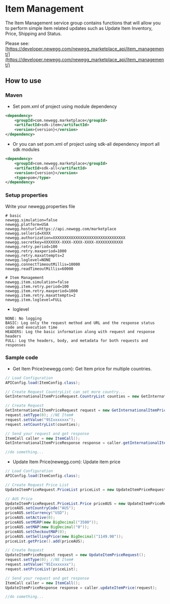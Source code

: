 # Item Management
The Item Management service group contains functions that will allow you to perform simple item related updates such as Update Item Inventory, Price, Shipping and Status.

Please see: [https://developer.newegg.com/newegg_marketplace_api/item_management/](https://developer.newegg.com/newegg_marketplace_api/item_management/)

## How to use
### Maven
- Set pom.xml of project using module dependency
```xml
<dependency>
    <groupId>com.newegg.marketplace</groupId>
    <artifactId>sdk-item</artifactId>
    <version>{version}</version>
</dependency>
```

- Or you can set pom.xml of project using sdk-all dependency import all sdk modules
```xml
<dependency>
    <groupId>com.newegg.marketplace</groupId>
    <artifactId>sdk-all</artifactId>
    <version>{version}</version>
    <type>pom</type>
</dependency>
```

### Setup properties
Write your newegg.properties file
```properties
# basic
newegg.simulation=false
newegg.platform=USA
newegg.hosturl=https://api.newegg.com/marketplace
newegg.sellerid=XXXX
newegg.authorization=XXXXXXXXXXXXXXXXXXXXXXXXXXXXXXXX
newegg.secretkey=XXXXXXX-XXXX-XXXX-XXXX-XXXXXXXXXXXX
newegg.retry.period=100
newegg.retry.maxperiod=1000
newegg.retry.maxattempts=2
newegg.loglevel=NONE
newegg.connectTimeoutMillis=10000
newegg.readTimeoutMillis=60000

# Item Management
newegg.item.simulation=false
newegg.item.retry.period=100
newegg.item.retry.maxperiod=1000
newegg.item.retry.maxattempts=2
newegg.item.loglevel=FULL
```

- loglevel
```
NONE: No logging
BASIC: Log only the request method and URL and the response status code and execution time
HEADERS: Log the basic information along with request and response headers
FULL: Log the headers, body, and metadata for both requests and responses
```

### Sample code
- Get Item Price(newegg.com): Get Item price for multiple countries.
```java
// Load Configuration
APIConfig.load(ItemConfig.class);

// Create Request CountryList can set more country...
GetInternationalItemPriceRequest.CountryList counties = new GetInternationalItemPriceRequest.CountryList();

// Create Request
GetInternationalItemPriceRequest request = new GetInternationalItemPriceRequest();
request.setType(0); //NE Item#
request.setValue("9SIxxxxxxx");
request.setCountryList(counties);

// Send your request and get response
ItemCall caller = new ItemCall();
GetInternationalItemPriceResponse response = caller.getInternationalItemPrice(request);

//do something...
```

- Update Item Price(newegg.com): Update item price
```java
// Load Configuration
APIConfig.load(ItemConfig.class);

// Create Request Price List
UpdateItemPriceRequest.PriceList priceList = new UpdateItemPriceRequest.PriceList();

// AUS Price
UpdateItemPriceRequest.PriceList.Price priceAUS = new UpdateItemPriceRequest.PriceList.Price();
priceAUS.setCountryCode("AUS");
priceAUS.setCurrency("USD");
priceAUS.setActive(0);
priceAUS.setMSRP(new BigDecimal("3500"));
priceAUS.setMAP(new BigDecimal("0"));
priceAUS.setCheckoutMAP(0);
priceAUS.setSellingPrice(new BigDecimal("1149.98"));
priceList.getPrice().add(priceAUS);

// Create Request
UpdateItemPriceRequest request = new UpdateItemPriceRequest();
request.setType(0); //NE Item#
request.setValue("9SIxxxxxxx");
request.setPriceList(priceList);

// Send your request and get response
ItemCall caller = new ItemCall();
UpdateItemPriceResponse response = caller.updateItemPrice(request);

//do something...
```
